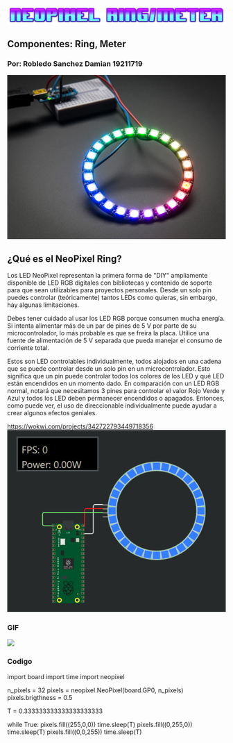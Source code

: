 ![](cooltext419614084088539.png)
## Componentes: Ring, Meter
### Por: Robledo Sanchez Damian 19211719
![](Ring.jpg)

## ¿Qué es el NeoPixel Ring?
Los LED NeoPixel representan la primera forma de "DIY" ampliamente disponible de LED RGB digitales con bibliotecas y contenido de soporte para que sean utilizables para proyectos personales. Desde un solo pin puedes controlar (teóricamente) tantos LEDs como quieras, sin embargo, hay algunas limitaciones.

Debes tener cuidado al usar los LED RGB porque consumen mucha energía. Si intenta alimentar más de un par de pines de 5 V por parte de su microcontrolador, lo más probable es que se freira la placa. Utilice una fuente de alimentación de 5 V separada que pueda manejar el consumo de corriente total.

Estos son LED controlables individualmente, todos alojados en una cadena que se puede controlar desde un solo pin en un microcontrolador. Esto significa que un pin puede controlar todos los colores de los LED y qué LED están encendidos en un momento dado. En comparación con un LED RGB normal, notará que necesitamos 3 pines para controlar el valor Rojo Verde y Azul y todos los LED deben permanecer encendidos o apagados. Entonces, como puede ver, el uso de direccionable individualmente puede ayudar a crear algunos efectos geniales.

https://wokwi.com/projects/342722793449718356
![](NPR.png)

### GIF
![](Pico.gif)

### Codigo
import board
import time
import neopixel

n_pixels = 32
pixels = neopixel.NeoPixel(board.GP0, n_pixels)
pixels.brigthness = 0.5

T = 0.333333333333333333333

while True:
  pixels.fill((255,0,0))
  time.sleep(T)
  pixels.fill((0,255,0))
  time.sleep(T)
  pixels.fill((0,0,255))
  time.sleep(T)
